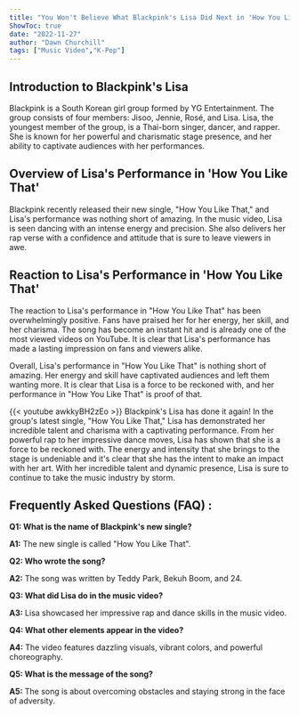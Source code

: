 ```yaml
---
title: "You Won't Believe What Blackpink's Lisa Did Next in 'How You Like That'!"
ShowToc: true 
date: "2022-11-27"
author: "Dawn Churchill" 
tags: ["Music Video","K-Pop"]
---
```

## Introduction to Blackpink's Lisa

Blackpink is a South Korean girl group formed by YG Entertainment. The group consists of four members: Jisoo, Jennie, Rosé, and Lisa. Lisa, the youngest member of the group, is a Thai-born singer, dancer, and rapper. She is known for her powerful and charismatic stage presence, and her ability to captivate audiences with her performances.

## Overview of Lisa's Performance in 'How You Like That'

Blackpink recently released their new single, "How You Like That," and Lisa's performance was nothing short of amazing. In the music video, Lisa is seen dancing with an intense energy and precision. She also delivers her rap verse with a confidence and attitude that is sure to leave viewers in awe.

## Reaction to Lisa's Performance in 'How You Like That'

The reaction to Lisa's performance in "How You Like That" has been overwhelmingly positive. Fans have praised her for her energy, her skill, and her charisma. The song has become an instant hit and is already one of the most viewed videos on YouTube. It is clear that Lisa's performance has made a lasting impression on fans and viewers alike.

Overall, Lisa's performance in "How You Like That" is nothing short of amazing. Her energy and skill have captivated audiences and left them wanting more. It is clear that Lisa is a force to be reckoned with, and her performance in "How You Like That" is proof of that.

{{< youtube awkkyBH2zEo >}} 
Blackpink's Lisa has done it again! In the group's latest single, "How You Like That," Lisa has demonstrated her incredible talent and charisma with a captivating performance. From her powerful rap to her impressive dance moves, Lisa has shown that she is a force to be reckoned with. The energy and intensity that she brings to the stage is undeniable and it's clear that she has the intent to make an impact with her art. With her incredible talent and dynamic presence, Lisa is sure to continue to take the music industry by storm.

## Frequently Asked Questions (FAQ) :
**Q1: What is the name of Blackpink's new single?**

**A1:** The new single is called "How You Like That".

**Q2: Who wrote the song?**

**A2:** The song was written by Teddy Park, Bekuh Boom, and 24.

**Q3: What did Lisa do in the music video?**

**A3:** Lisa showcased her impressive rap and dance skills in the music video.

**Q4: What other elements appear in the video?**

**A4:** The video features dazzling visuals, vibrant colors, and powerful choreography.

**Q5: What is the message of the song?**

**A5:** The song is about overcoming obstacles and staying strong in the face of adversity.





